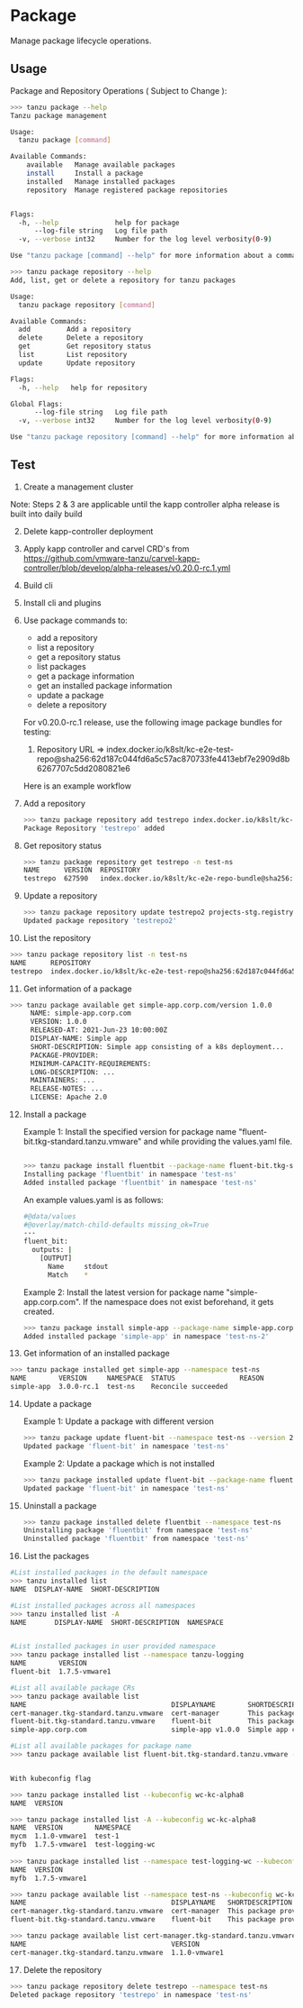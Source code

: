# Package

Manage package lifecycle operations.

## Usage

Package and Repository Operations ( Subject to Change ):

```sh
>>> tanzu package --help
Tanzu package management

Usage:
  tanzu package [command]

Available Commands:
    available   Manage available packages
    install     Install a package
    installed   Manage installed packages
    repository  Manage registered package repositories


Flags:
  -h, --help              help for package
      --log-file string   Log file path
  -v, --verbose int32     Number for the log level verbosity(0-9)

Use "tanzu package [command] --help" for more information about a command.
```

```sh
>>> tanzu package repository --help
Add, list, get or delete a repository for tanzu packages

Usage:
  tanzu package repository [command]

Available Commands:
  add         Add a repository
  delete      Delete a repository
  get         Get repository status
  list        List repository
  update      Update repository

Flags:
  -h, --help   help for repository

Global Flags:
      --log-file string   Log file path
  -v, --verbose int32     Number for the log level verbosity(0-9)

Use "tanzu package repository [command] --help" for more information about a command.
```

## Test

1. Create a management cluster

Note: Steps 2 & 3 are applicable until the kapp controller alpha release is built into daily build

2. Delete kapp-controller deployment 
3. Apply kapp controller and carvel CRD's from https://github.com/vmware-tanzu/carvel-kapp-controller/blob/develop/alpha-releases/v0.20.0-rc.1.yml
4. Build cli
5. Install cli and plugins
6. Use package commands to:
   - add a repository
   - list a repository
   - get a repository status
   - list packages
   - get a package information
   - get an installed package information
   - update a package
   - delete a repository
   
   For v0.20.0-rc.1 release, use the following image package bundles for testing:
   1. Repository URL  => index.docker.io/k8slt/kc-e2e-test-repo@sha256:62d187c044fd6a5c57ac870733fe4413ebf7e2909d8b6267707c5dd2080821e6
   
   Here is an example workflow
   
7. Add a repository

   ```sh
   >>> tanzu package repository add testrepo index.docker.io/k8slt/kc-e2e-test-repo@sha256:62d187c044fd6a5c57ac870733fe4413ebf7e2909d8b6267707c5dd2080821e6 -n test-ns --create-namespace
   Package Repository 'testrepo' added
   ```

8. Get repository status
   ```sh
   >>> tanzu package repository get testrepo -n test-ns
   NAME      VERSION  REPOSITORY                                                                                                        STATUS               REASON
   testrepo  627590   index.docker.io/k8slt/kc-e2e-repo-bundle@sha256:388d353574446eea0bba4e3f656079963660704e0d474fbc87b3a9bc6efb1688  Reconcile succeeded
   ```

9. Update a repository

   ```sh
   >>> tanzu package repository update testrepo2 projects-stg.registry.vmware.com/tkg/shivaani/package-bundle:1.0.0 -n test-ns
   Updated package repository 'testrepo2'
   ```

10. List the repository
   ```sh
   >>> tanzu package repository list -n test-ns
   NAME      REPOSITORY                                                                                                        STATUS               DETAILS  
   testrepo  index.docker.io/k8slt/kc-e2e-test-repo@sha256:62d187c044fd6a5c57ac870733fe4413ebf7e2909d8b6267707c5dd2080821e6    Reconcile succeeded          
   ```

11. Get information of a package
   ```sh
   >>> tanzu package available get simple-app.corp.com/version 1.0.0
        NAME: simple-app.corp.com
        VERSION: 1.0.0
        RELEASED-AT: 2021-Jun-23 10:00:00Z
        DISPLAY-NAME: Simple app
        SHORT-DESCRIPTION: Simple app consisting of a k8s deployment...
        PACKAGE-PROVIDER:
        MINIMUM-CAPACITY-REQUIREMENTS:
        LONG-DESCRIPTION: ...
        MAINTAINERS: ...
        RELEASE-NOTES: ...
        LICENSE: Apache 2.0

   ```

12. Install a package

    Example 1: Install the specified version for package name "fluent-bit.tkg-standard.tanzu.vmware" and while providing the values.yaml file.
    ```sh
    
    >>> tanzu package install fluentbit --package-name fluent-bit.tkg-standard.tanzu.vmware --namespace test-ns --create-namespace --version 1.7.5-vmware1 --values-file values.yaml
    Installing package 'fluentbit' in namespace 'test-ns'
    Added installed package 'fluentbit' in namespace 'test-ns'
    ```

    An example values.yaml is as follows:
    ```sh
    #@data/values
    #@overlay/match-child-defaults missing_ok=True
    ---
    fluent_bit:
      outputs: |
        [OUTPUT]
          Name     stdout
          Match    *
    ```
    
    Example 2: Install the latest version for package name "simple-app.corp.com". If the namespace does not exist beforehand, it gets created.
    ```sh
    >>> tanzu package install simple-app --package-name simple-app.corp.com --namespace test-ns-2 --create-namespace
    Added installed package 'simple-app' in namespace 'test-ns-2'
    ```

13. Get information of an installed package
   ```sh
   >>> tanzu package installed get simple-app --namespace test-ns
   NAME        VERSION     NAMESPACE  STATUS                REASON
   simple-app  3.0.0-rc.1  test-ns    Reconcile succeeded
   ```

14. Update a package

    Example 1: Update a package with different version
    ```sh
    >>> tanzu package update fluent-bit --namespace test-ns --version 2.0.0
    Updated package 'fluent-bit' in namespace 'test-ns'
    ```

    Example 2: Update a package which is not installed
    ```sh
    >>> tanzu package installed update fluent-bit --package-name fluent-bit.tkg-standard.tanzu.vmware --version 1.0.0 --namespace test-ns --install
    Updated package 'fluent-bit' in namespace 'test-ns'
    ```

15. Uninstall a package

    ```sh
    >>> tanzu package installed delete fluentbit --namespace test-ns
    Uninstalling package 'fluentbit' from namespace 'test-ns'
    Uninstalled package 'fluentbit' from namespace 'test-ns'
    ```

16. List the packages

   ```sh
   #List installed packages in the default namespace
   >>> tanzu installed list
   NAME  DISPLAY-NAME  SHORT-DESCRIPTION
  
   #List installed packages across all namespaces
   >>> tanzu installed list -A
   NAME       DISPLAY-NAME  SHORT-DESCRIPTION  NAMESPACE

  
   #List installed packages in user provided namespace
   >>> tanzu package installed list --namespace tanzu-logging
   NAME        VERSION        
   fluent-bit  1.7.5-vmware1
  
   #List all available package CRs
   >>> tanzu package available list
   NAME                                    DISPLAYNAME        SHORTDESCRIPTION                                             
   cert-manager.tkg-standard.tanzu.vmware  cert-manager       This package provides certificate management functionality.  
   fluent-bit.tkg-standard.tanzu.vmware    fluent-bit         This package provides logging functionality.                 
   simple-app.corp.com                     simple-app v1.0.0  Simple app consisting of a k8s deployment and service
  
   #List all available packages for package name
   >>> tanzu package available list fluent-bit.tkg-standard.tanzu.vmware --namespace test-ns

  
   With kubeconfig flag

   >>> tanzu package installed list --kubeconfig wc-kc-alpha8                       
   NAME  VERSION  
  
   >>> tanzu package installed list -A --kubeconfig wc-kc-alpha8
   NAME  VERSION        NAMESPACE        
   mycm  1.1.0-vmware1  test-1           
   myfb  1.7.5-vmware1  test-logging-wc  
      
   >>> tanzu package installed list --namespace test-logging-wc --kubeconfig wc-kc-alpha8
   NAME  VERSION        
   myfb  1.7.5-vmware1  
  
   >>> tanzu package available list --namespace test-ns --kubeconfig wc-kc-alpha8 
   NAME                                    DISPLAYNAME   SHORTDESCRIPTION                                             
   cert-manager.tkg-standard.tanzu.vmware  cert-manager  This package provides certificate management functionality.  
   fluent-bit.tkg-standard.tanzu.vmware    fluent-bit    This package provides logging functionality.                 
  
   >>> tanzu package available list cert-manager.tkg-standard.tanzu.vmware --namespace test-ns --kubeconfig wc-kc-alpha8
   NAME                                    VERSION        
   cert-manager.tkg-standard.tanzu.vmware  1.1.0-vmware1  

   ```

17. Delete the repository
   ```sh
   >>> tanzu package repository delete testrepo --namespace test-ns
   Deleted package repository 'testrepo' in namespace 'test-ns'
   ```
